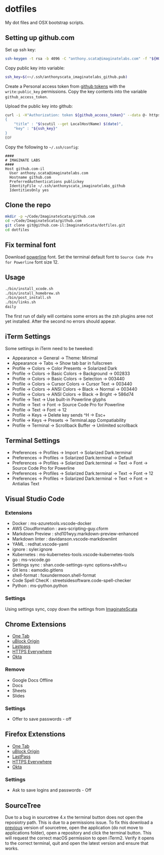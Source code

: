 # dotfiles

My dot files and OSX bootstrap scripts.

## Setting up github.com

Set up ssh key:

```bash
ssh-keygen -t rsa -b 4096 -C "anthony.scata@imaginatelabs.com" -f "${HOME}/.ssh/anthonyscata_imaginatelabs_github"
```

Copy public key into variable:

```bash
ssh_key=$(<~/.ssh/anthonyscata_imaginatelabs_github.pub)
```

Create a Personal access token from [github tokens](https://github.com/settings/tokens) with the `write:public_key`
permissions. Copy the key contents into the variable `github_access_token`.

Upload the public key into github:

```bash
curl -i -H"Authorization: token ${github_access_token}" --data @- https://api.github.com/user/keys << EOF
{
    "title" : "$(scutil --get LocalHostName) $(date)",
    "key" : "${ssh_key}"
}
EOF
```

Copy the following to `~/.ssh/config`:

```config
####
# IMAGINATE LABS
####
Host github.com-il
  User anthony.scata@imaginatelabs.com
  Hostname github.com
  PreferredAuthentications publickey
  IdentityFile ~/.ssh/anthonyscata_imaginatelabs_github
  IdentitiesOnly yes
```

## Clone the repo

```bash
mkdir -p ~/Code/ImaginateScata/github.com
cd ~/Code/ImaginateScata/github.com
git clone git@github.com-il:ImaginateScata/dotfiles.git
cd dotfiles
```

## Fix terminal font

Download [powerline](https://github.com/powerline/powerline/tree/develop/font) font.
Set the terminal default font to `Source Code Pro for Powerline` font size 12.

## Usage

```bash
./bin/install_xcode.sh
./bin/install_homebrew.sh
./bin/post_install.sh
./bin/links.sh
daily
```

The first run of daily will contains some errors as the zsh plugins aree not yet installed.
After the second no errors should appear.

## iTerm Settings

Some settings in iTerm need to be tweeked:

* Appearance -> General -> Theme: Minimal
* Appearance -> Tabs -> Show tab bar in fullscreen
* Profile -> Colors -> Color Presents -> Solarized Dark
* Profile -> Colors -> Basic Colors -> Background -> 002833
* Profile -> Colors -> Basic Colors -> Selection -> 003440
* Profile -> Colors -> Cursor Colors -> Cursor Text -> 003440
* Profile -> Colors -> ANSI Colors -> Black -> Normal -> 003440
* Profile -> Colors -> ANSI Colors -> Black -> Bright -> 586d74
* Profile -> Text -> Use built-in Powerline glyphs
* Profile -> Text -> Font -> Source Code Pro for Powerline
* Profile -> Text -> Font -> 12
* Profile -> Keys -> Delete key sends ^H -> Esc+
* Profile -> Keys -> Presets -> Terminal.app Compatiability
* Profile -> Terminal -> Scrollback Buffer -> Unlimited scrollback

## Terminal Settings

* Preferences -> Profiles -> Import -> Solarized Dark.terminal
* Preferences -> Profiles -> Solarized Dark.terminal -> Default
* Preferences -> Profiles -> Solarized Dark.terminal -> Text -> Font -> Source Code Pro for Powerline
* Preferences -> Profiles -> Solarized Dark.terminal -> Text -> Font -> 12
* Preferences -> Profiles -> Solarized Dark.terminal -> Text -> Font -> Antialias Text

## Visual Studio Code

### Extensions

* Docker : ms-azuretools.vscode-docker
* AWS Cloudformation : aws-scripting-guy.cform
* Markdown Preview : shd101wyy.markdown-preview-enhanced
* Markdown linter : davidanson.vscode-markdownlint
* YAML : redhat.vscode-yaml
* ignore : syler.ignore
* Kubernetes : ms-kubernetes-tools.vscode-kubernetes-tools
* go : ms-vscode.go
* Settings sync : shan.code-settings-sync options+shift+u
* Git lens : eamodio.gitlens
* shell-format : foxundermoon.shell-format
* Code Spell ChecK : streetsidesoftware.code-spell-checker
* Python : ms-python.python

### Settings

Using settings sync, copy down the settings from [ImaginateScata](https://gist.github.com/ImaginateScata/0808d89e8b0d2f724f3b76a1a96b7905)

## Chrome Extensions

* [One Tab](https://chrome.google.com/webstore/detail/onetab/chphlpgkkbolifaimnlloiipkdnihall?hl=en)
* [uBlock Origin](https://chrome.google.com/webstore/detail/ublock-origin/cjpalhdlnbpafiamejdnhcphjbkeiagm?hl=en)
* [Lastpass](https://chrome.google.com/webstore/detail/lastpass-free-password-ma/hdokiejnpimakedhajhdlcegeplioahd)
* [HTTPS Everywhere](https://chrome.google.com/webstore/detail/https-everywhere/gcbommkclmclpchllfjekcdonpmejbdp?hl=en)
* [Okta](https://chrome.google.com/webstore/detail/okta-browser-plugin/glnpjglilkicbckjpbgcfkogebgllemb?hl=en)

### Remove

* Google Docs Offline
* Docs
* Sheets
* Slides

### Settings

* Offer to save passwords - off

## Firefox Extenstions

* [One Tab](https://addons.mozilla.org/en-US/firefox/addon/onetab/)
* [uBlock Origin](https://addons.mozilla.org/en-US/firefox/addon/ublock-origin/)
* [LastPass](https://addons.mozilla.org/en-US/firefox/addon/lastpass-password-manager/)
* [HTTPS Everywhere](https://addons.mozilla.org/en-US/firefox/addon/https-everywhere/)
* [Okta](https://addons.mozilla.org/en-US/firefox/addon/okta-browser-plugin/)

### Settings

* Ask to save logins and passwords - Off

## SourceTree

Due to a bug in sourcetree 4.x the terminal button does not open the reposiotry path. This is due to a
permissions issue. To fix this download a [previous](https://www.sourcetreeapp.com/download-archives)
version of sourcetree, open the application (do not move to applications folder), open a repository
and click the terminal button. This will request the correct macOS permission to open iTerm2. Verify
it opens to the correct terminal, quit and open the latest version and ensure that works.
